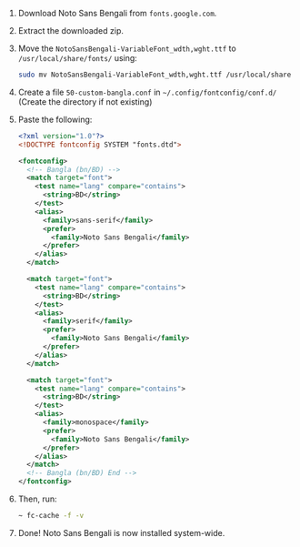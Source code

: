 1. Download Noto Sans Bengali from `fonts.google.com`.
2. Extract the downloaded zip.
3. Move the `NotoSansBengali-VariableFont_wdth,wght.ttf` to `/usr/local/share/fonts/` using:

    ```sh
    sudo mv NotoSansBengali-VariableFont_wdth,wght.ttf /usr/local/share/fonts/
    ```

4. Create a file `50-custom-bangla.conf` in `~/.config/fontconfig/conf.d/` (Create the directory if not existing)

5. Paste the following:

    ```xml
    <?xml version="1.0"?>
    <!DOCTYPE fontconfig SYSTEM "fonts.dtd">

    <fontconfig>
      <!-- Bangla (bn/BD) -->
      <match target="font">
        <test name="lang" compare="contains">
          <string>BD</string>
        </test>
        <alias>
          <family>sans-serif</family>
          <prefer>
            <family>Noto Sans Bengali</family>
          </prefer>
        </alias>
      </match>

      <match target="font">
        <test name="lang" compare="contains">
          <string>BD</string>
        </test>
        <alias>
          <family>serif</family>
          <prefer>
            <family>Noto Sans Bengali</family>
          </prefer>
        </alias>
      </match>

      <match target="font">
        <test name="lang" compare="contains">
          <string>BD</string>
        </test>
        <alias>
          <family>monospace</family>
          <prefer>
            <family>Noto Sans Bengali</family>
          </prefer>
        </alias>
      </match>
      <!-- Bangla (bn/BD) End -->
    </fontconfig>
    ```

6. Then, run:

    ```sh
    ~ fc-cache -f -v
    ```
7. Done! Noto Sans Bengali is now installed system-wide.

